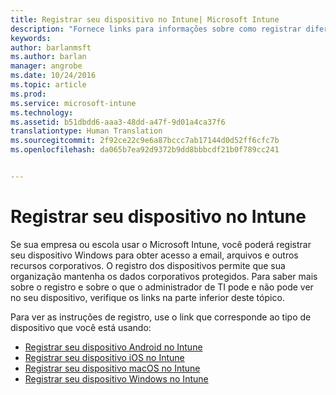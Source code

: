 ```yaml
---
title: Registrar seu dispositivo no Intune| Microsoft Intune
description: "Fornece links para informações sobre como registrar diferentes dispositivos no Intune"
keywords: 
author: barlanmsft
ms.author: barlan
manager: angrobe
ms.date: 10/24/2016
ms.topic: article
ms.prod: 
ms.service: microsoft-intune
ms.technology: 
ms.assetid: b51dbdd6-aaa3-48dd-a47f-9d01a4ca37f6
translationtype: Human Translation
ms.sourcegitcommit: 2f92ce22c9e6a87bccc7ab17144d0d52ff6cfc7b
ms.openlocfilehash: da065b7ea92d9372b9dd8bbbcdf21b0f789cc241


---
```


# <a name="enroll-your-device-in-intune"></a>Registrar seu dispositivo no Intune

Se sua empresa ou escola usar o Microsoft Intune, você poderá registrar seu dispositivo Windows para obter acesso a email, arquivos e outros recursos corporativos. O registro dos dispositivos permite que sua organização mantenha os dados corporativos protegidos. Para saber mais sobre o registro e sobre o que o administrador de TI pode e não pode ver no seu dispositivo, verifique os links na parte inferior deste tópico.

Para ver as instruções de registro, use o link que corresponde ao tipo de dispositivo que você está usando:

- [Registrar seu dispositivo Android no Intune](enroll-your-device-in-Intune-android.md)
- [Registrar seu dispositivo iOS no Intune](enroll-your-device-in-intune-ios.md)
- [Registrar seu dispositivo macOS no Intune](enroll-your-device-in-intune-macos.md)
- [Registrar seu dispositivo Windows no Intune](enroll-your-device-in-intune-windows.md)



<!--HONumber=Dec16_HO2-->


